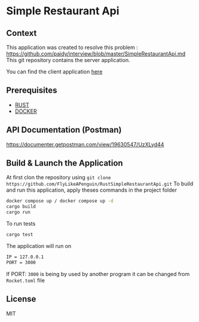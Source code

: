 # Simple Restaurant Api

## Context

This application was created to resolve this problem : https://github.com/paidy/interview/blob/master/SimpleRestaurantApi.md
This git repository contains the server application.

You can find the client application [here](https://github.com/Rafeen/simple_restaurant_client)

## Prerequisites

- [RUST](https://www.rust-lang.org/tools/install)
- [DOCKER](https://docs.docker.com/get-docker)

## API Documentation (Postman)
https://documenter.getpostman.com/view/19630547/UzXLyd44

## Build & Launch the Application
At first clon the repository using `git clone https://github.com/FlyLikeAPenguin/RustSimpleRestaurantApi.git`
To build and run this application, apply theses commands in the project folder
```sh
docker compose up / docker compose up -d
cargo build
cargo run
```
To  run tests
```sh
cargo test
```

The application will run on
```sh
IP = 127.0.0.1
PORT = 3000
```
If PORT: `3000` is being by used by another program it can be changed from `Rocket.toml` file


## License

MIT


